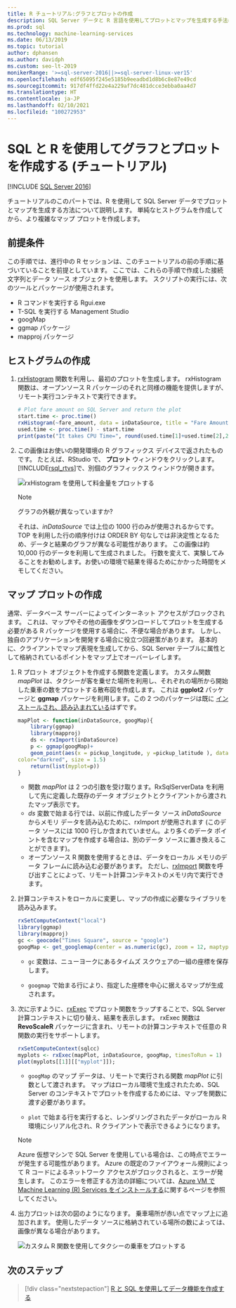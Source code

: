 ```yaml
---
title: R チュートリアル:グラフとプロットの作成
description: SQL Server データと R 言語を使用してプロットとマップを生成する手法について説明します。 単純なヒストグラムを作成してから、より複雑なマップ プロットを作成します。
ms.prod: sql
ms.technology: machine-learning-services
ms.date: 06/13/2019
ms.topic: tutorial
author: dphansen
ms.author: davidph
ms.custom: seo-lt-2019
monikerRange: '>=sql-server-2016||>=sql-server-linux-ver15'
ms.openlocfilehash: edf65095f245e5185b9eeadbd1d8b6c8e87e49cd
ms.sourcegitcommit: 917df4ffd22e4a229af7dc481dcce3ebba0aa4d7
ms.translationtype: HT
ms.contentlocale: ja-JP
ms.lasthandoff: 02/10/2021
ms.locfileid: "100272953"
---
```

# <a name="create-graphs-and-plots-using-sql-and-r-walkthrough"></a>SQL と R を使用してグラフとプロットを作成する (チュートリアル)
[!INCLUDE [SQL Server 2016](../../includes/applies-to-version/sqlserver2016.md)]

チュートリアルのこのパートでは、R を使用して SQL Server データでプロットとマップを生成する方法について説明します。 単純なヒストグラムを作成してから、より複雑なマップ プロットを作成します。

## <a name="prerequisites"></a>前提条件

この手順では、進行中の R セッションは、このチュートリアルの前の手順に基づいていることを前提としています。 ここでは、これらの手順で作成した接続文字列とデータ ソース オブジェクトを使用します。 スクリプトの実行には、次のツールとパッケージが使用されます。

+ R コマンドを実行する Rgui.exe
+ T-SQL を実行する Management Studio
+ googMap
+ ggmap パッケージ
+ mapproj パッケージ

## <a name="create-a-histogram"></a>ヒストグラムの作成

1. [rxHistogram](/r-server/r-reference/revoscaler/rxdatasource) 関数を利用し、最初のプロットを生成します。  rxHistogram 関数は、オープンソース R パッケージのそれと同様の機能を提供しますが、リモート実行コンテキストで実行できます。

    ```R
    # Plot fare amount on SQL Server and return the plot
    start.time <- proc.time()
    rxHistogram(~fare_amount, data = inDataSource, title = "Fare Amount Histogram")
    used.time <- proc.time() - start.time
    print(paste("It takes CPU Time=", round(used.time[1]+used.time[2],2), " seconds, Elapsed Time=", round(used.time[3],2), " seconds to generate plot.", sep=""))
    ```

2. この画像はお使いの開発環境の R グラフィックス デバイスで返されたものです。  たとえば、RStudio で、 **プロット** ウィンドウをクリックします。  [!INCLUDE[rsql_rtvs](../../includes/rsql-rtvs-md.md)]で、別個のグラフィックス ウィンドウが開きます。

    ![rxHistogram を使用して料金量をプロットする](media/rsql-e2e-rxhistogramresult.png "rxHistogram を使用して料金量をプロットする")

    > [!NOTE]
    > グラフの外観が異なっていますか?
    >  
    > それは、_inDataSource_ では上位の 1000 行のみが使用されるからです。 TOP を利用した行の順序付けは ORDER BY 句なしでは非決定性となるため、データと結果のグラフが異なる可能性があります。
    > この画像は約 10,000 行のデータを利用して生成されました。 行数を変えて、実験してみることをお勧めします。お使いの環境で結果を得るためにかかった時間をメモしてください。

## <a name="create-a-map-plot"></a>マップ プロットの作成

通常、データベース サーバーによってインターネット アクセスがブロックされます。 これは、マップやその他の画像をダウンロードしてプロットを生成する必要がある R パッケージを使用する場合に、不便な場合があります。 しかし、独自のアプリケーションを開発する場合に役立つ回避策があります。 基本的に、クライアントでマップ表現を生成してから、SQL Server テーブルに属性として格納されているポイントをマップ上でオーバーレイします。

1. R プロット オブジェクトを作成する関数を定義します。 カスタム関数 *mapPlot* は、タクシーが客を乗せた場所を利用し、それぞれの場所から開始した乗車の数をプロットする散布図を作成します。 これは **ggplot2** パッケージと **ggmap** パッケージを利用します。この 2 つのパッケージは既に [インストールされ、読み込まれている](walkthrough-data-science-end-to-end-walkthrough.md#add-packages)はずです。

    ```R
    mapPlot <- function(inDataSource, googMap){
        library(ggmap)
        library(mapproj)
        ds <- rxImport(inDataSource)
        p <- ggmap(googMap)+
        geom_point(aes(x = pickup_longitude, y =pickup_latitude ), data=ds, alpha =.5,
    color="darkred", size = 1.5)
        return(list(myplot=p))
    }
    ```

    + 関数 *mapPlot* は 2 つの引数を受け取ります。RxSqlServerData を利用して先に定義した既存のデータ オブジェクトとクライアントから渡されたマップ表示です。
    + *ds* 変数で始まる行では、以前に作成したデータ ソース *inDataSource* からメモリ データを読み込むために、rxImport が使用されます (このデータ ソースには 1000 行しか含まれていません。より多くのデータ ポイントを含むマップを作成する場合は、別のデータ ソースに置き換えることができます)。
    + オープンソース R 関数を使用するときは、データをローカル メモリのデータ フレームに読み込む必要があります。 ただし、[rxImport](/r-server/r-reference/revoscaler/rximport) 関数を呼び出すことによって、リモート計算コンテキストのメモリ内で実行できます。

2. 計算コンテキストをローカルに変更し、マップの作成に必要なライブラリを読み込みます。

    ```R
    rxSetComputeContext("local")
    library(ggmap)
    library(mapproj)
    gc <- geocode("Times Square", source = "google")
    googMap <- get_googlemap(center = as.numeric(gc), zoom = 12, maptype = 'roadmap', color = 'color');
    ```

    + `gc` 変数は、ニューヨークにあるタイムズ スクウェアの一組の座標を保存します。

    + `googmap` で始まる行により、指定した座標を中心に据えるマップが生成されます。

3. 次に示すように、[rxExec](/r-server/r-reference/revoscaler/rxexec) でプロット関数をラップすることで、SQL Server 計算コンテキストに切り替え、結果を表示します。 rxExec 関数は **RevoScaleR** パッケージに含まれ、リモートの計算コンテキストで任意の R 関数の実行をサポートします。

    ```R
    rxSetComputeContext(sqlcc)
    myplots <- rxExec(mapPlot, inDataSource, googMap, timesToRun = 1)
    plot(myplots[[1]][["myplot"]]);
    ````

    + `googMap` のマップ データは、リモートで実行される関数 *mapPlot* に引数として渡されます。 マップはローカル環境で生成されたため、SQL Server のコンテキストでプロットを作成するためには、マップを関数に渡す必要があります。

    + `plot` で始まる行を実行すると、レンダリングされたデータがローカル R 環境にシリアル化され、R クライアントで表示できるようになります。

    > [!NOTE]
    > Azure 仮想マシンで SQL Server を使用している場合は、この時点でエラーが発生する可能性があります。 Azure の既定のファイアウォール規則によって R コードによるネットワーク アクセスがブロックされると、エラーが発生します。 このエラーを修正する方法の詳細については、[Azure VM で Machine Learning (R) Services をインストールする](../install/sql-machine-learning-azure-virtual-machine.md)に関するページを参照してください。

4. 出力プロットは次の図のようになります。 乗車場所が赤い点でマップ上に追加されます。 使用したデータ ソースに格納されている場所の数によっては、画像が異なる場合があります。

    ![カスタム R 関数を使用してタクシーの乗車をプロットする](media/rsql-e2e-mapplot.png "カスタム R 関数を使用してタクシーの乗車をプロットする")

## <a name="next-steps"></a>次のステップ

> [!div class="nextstepaction"]
> [R と SQL を使用してデータ機能を作成する](walkthrough-create-data-features.md)